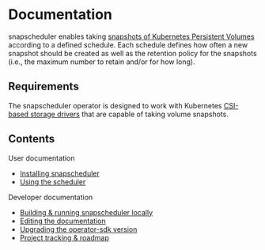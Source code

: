 # Documentation

snapscheduler enables taking [snapshots of Kubernetes Persistent
Volumes](https://kubernetes.io/docs/concepts/storage/volume-snapshots/)
according to a defined schedule. Each schedule defines how often a new snapshot
should be created as well as the retention policy for the snapshots (i.e., the
maximum number to retain and/or for how long).

## Requirements

The snapscheduler operator is designed to work with Kubernetes [CSI-based
storage
drivers](https://kubernetes.io/blog/2019/01/15/container-storage-interface-ga/)
that are capable of taking volume snapshots.

## Contents

User documentation

* [Installing snapscheduler](install.md)
* [Using the scheduler](usage.md)

Developer documentation

* [Building & running snapscheduler locally](development.md)
* [Editing the documentation](docs.md)
* [Upgrading the operator-sdk version](sdk-upgrade.md)
* [Project tracking & roadmap](roadmap.md)
